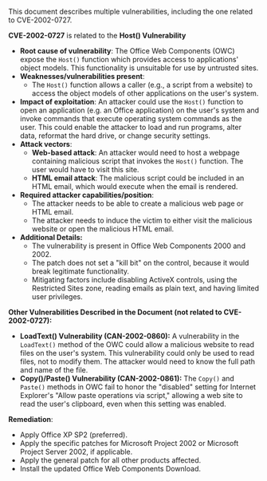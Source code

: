 This document describes multiple vulnerabilities, including the one related to CVE-2002-0727.

**CVE-2002-0727** is related to the **Host() Vulnerability**

*   **Root cause of vulnerability**: The Office Web Components (OWC) expose the `Host()` function which provides access to applications' object models. This functionality is unsuitable for use by untrusted sites.
*   **Weaknesses/vulnerabilities present**:
    *   The `Host()` function allows a caller (e.g., a script from a website) to access the object models of other applications on the user's system.
*   **Impact of exploitation**: An attacker could use the `Host()` function to open an application (e.g. an Office application) on the user's system and invoke commands that execute operating system commands as the user. This could enable the attacker to load and run programs, alter data, reformat the hard drive, or change security settings.
*   **Attack vectors**:
    *   **Web-based attack**: An attacker would need to host a webpage containing malicious script that invokes the `Host()` function. The user would have to visit this site.
    *   **HTML email attack**: The malicious script could be included in an HTML email, which would execute when the email is rendered.
*   **Required attacker capabilities/position**:
    *   The attacker needs to be able to create a malicious web page or HTML email.
    *   The attacker needs to induce the victim to either visit the malicious website or open the malicious HTML email.
*   **Additional Details:**
    *   The vulnerability is present in Office Web Components 2000 and 2002.
    *   The patch does not set a "kill bit" on the control, because it would break legitimate functionality.
    *   Mitigating factors include disabling ActiveX controls, using the Restricted Sites zone, reading emails as plain text, and having limited user privileges.

**Other Vulnerabilities Described in the Document (not related to CVE-2002-0727):**

*   **LoadText() Vulnerability (CAN-2002-0860):** A vulnerability in the `LoadText()` method of the OWC could allow a malicious website to read files on the user's system. This vulnerability could only be used to read files, not to modify them. The attacker would need to know the full path and name of the file.
*   **Copy()/Paste() Vulnerability (CAN-2002-0861):** The `Copy()` and `Paste()` methods in OWC fail to honor the "disabled" setting for Internet Explorer's "Allow paste operations via script," allowing a web site to read the user's clipboard, even when this setting was enabled.

**Remediation**:

*   Apply Office XP SP2 (preferred).
*   Apply the specific patches for Microsoft Project 2002 or Microsoft Project Server 2002, if applicable.
*   Apply the general patch for all other products affected.
*   Install the updated Office Web Components Download.